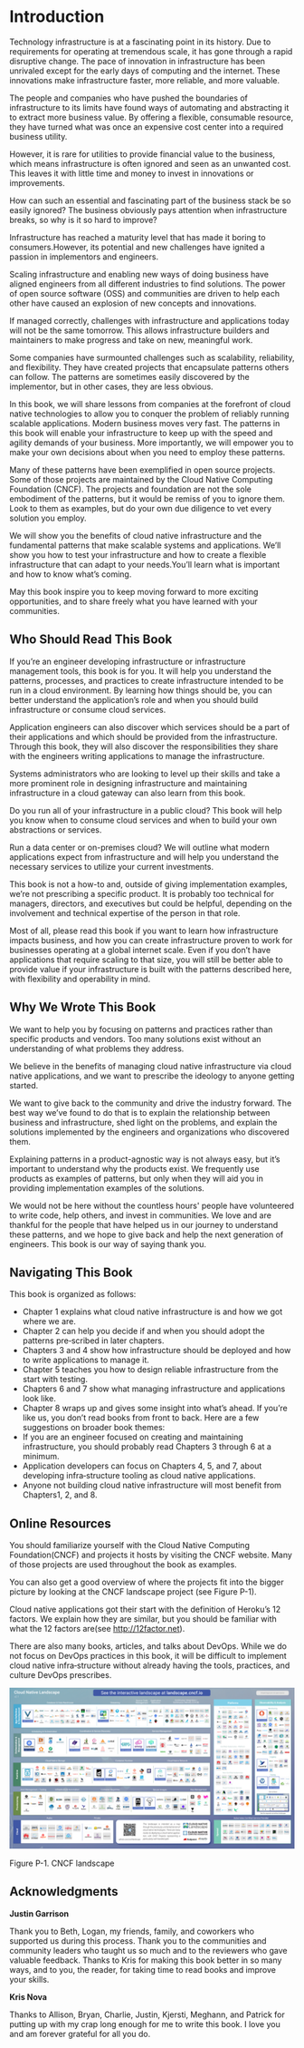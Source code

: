 # Introduction

Technology infrastructure is at a fascinating point in its history. Due to requirements for operating at tremendous scale, it has gone through a rapid disruptive change. The pace of innovation in infrastructure has been unrivaled except for the early days of computing and the internet. These innovations make infrastructure faster, more reliable, and more valuable.

The people and companies who have pushed the boundaries of infrastructure to its limits have found ways of automating and abstracting it to extract more business value. By offering a flexible, consumable resource, they have turned what was once an expensive cost center into a required business utility.

However, it is rare for utilities to provide financial value to the business, which means infrastructure is often ignored and seen as an unwanted cost. This leaves it with little time and money to invest in innovations or improvements.

How can such an essential and fascinating part of the business stack be so easily ignored? The business obviously pays attention when infrastructure breaks, so why is it so hard to improve?

Infrastructure has reached a maturity level that has made it boring to consumers.However, its potential and new challenges have ignited a passion in implementors and engineers.

Scaling infrastructure and enabling new ways of doing business have aligned engineers from all different industries to find solutions. The power of open source software (OSS) and communities are driven to help each other have caused an explosion of new concepts and innovations.

If managed correctly, challenges with infrastructure and applications today will not be the same tomorrow. This allows infrastructure builders and maintainers to make progress and take on new, meaningful work.

Some companies have surmounted challenges such as scalability, reliability, and flexibility. They have created projects that encapsulate patterns others can follow. The patterns are sometimes easily discovered by the implementor, but in other cases, they are less obvious.

In this book, we will share lessons from companies at the forefront of cloud native technologies to allow you to conquer the problem of reliably running scalable applications. Modern business moves very fast. The patterns in this book will enable your infrastructure to keep up with the speed and agility demands of your business. More importantly, we will empower you to make your own decisions about when you need to employ these patterns.

Many of these patterns have been exemplified in open source projects. Some of those projects are maintained by the Cloud Native Computing Foundation (CNCF). The projects and foundation are not the sole embodiment of the patterns, but it would be remiss of you to ignore them. Look to them as examples, but do your own due diligence to vet every solution you employ.

We will show you the benefits of cloud native infrastructure and the fundamental patterns that make scalable systems and applications. We’ll show you how to test your infrastructure and how to create a flexible infrastructure that can adapt to your needs.You’ll learn what is important and how to know what’s coming.

May this book inspire you to keep moving forward to more exciting opportunities, and to share freely what you have learned with your communities.

## Who Should Read This Book

If you’re an engineer developing infrastructure or infrastructure management tools, this book is for you. It will help you understand the patterns, processes, and practices to create infrastructure intended to be run in a cloud environment. By learning how things should be, you can better understand the application’s role and when you should build infrastructure or consume cloud services.

Application engineers can also discover which services should be a part of their applications and which should be provided from the infrastructure. Through this book, they will also discover the responsibilities they share with the engineers writing applications to manage the infrastructure.

Systems administrators who are looking to level up their skills and take a more prominent role in designing infrastructure and maintaining infrastructure in a cloud gateway can also learn from this book.

Do you run all of your infrastructure in a public cloud? This book will help you know when to consume cloud services and when to build your own abstractions or services.

Run a data center or on-premises cloud? We will outline what modern applications expect from infrastructure and will help you understand the necessary services to utilize your current investments.

This book is not a how-to and, outside of giving implementation examples, we’re not prescribing a specific product. It is probably too technical for managers, directors, and executives but could be helpful, depending on the involvement and technical expertise of the person in that role.

Most of all, please read this book if you want to learn how infrastructure impacts business, and how you can create infrastructure proven to work for businesses operating at a global internet scale. Even if you don’t have applications that require scaling to that size, you will still be better able to provide value if your infrastructure is built with the patterns described here, with flexibility and operability in mind.

## Why We Wrote This Book

We want to help you by focusing on patterns and practices rather than specific products and vendors. Too many solutions exist without an understanding of what problems they address.

We believe in the benefits of managing cloud native infrastructure via cloud native applications, and we want to prescribe the ideology to anyone getting started.

We want to give back to the community and drive the industry forward. The best way we’ve found to do that is to explain the relationship between business and infrastructure, shed light on the problems, and explain the solutions implemented by the engineers and organizations who discovered them.

Explaining patterns in a product-agnostic way is not always easy, but it’s important to understand why the products exist. We frequently use products as examples of patterns, but only when they will aid you in providing implementation examples of the solutions.

We would not be here without the countless hours' people have volunteered to write code, help others, and invest in communities. We love and are thankful for the people that have helped us in our journey to understand these patterns, and we hope to give back and help the next generation of engineers. This book is our way of saying thank you.

## Navigating This Book

This book is organized as follows:

- Chapter 1 explains what cloud native infrastructure is and how we got where we
  are.
- Chapter 2 can help you decide if and when you should adopt the patterns pre‐scribed in later chapters.
- Chapters 3 and 4 show how infrastructure should be deployed and how to write applications to manage it.
- Chapter 5 teaches you how to design reliable infrastructure from the start with testing.
- Chapters 6 and 7 show what managing infrastructure and applications look like.
- Chapter 8 wraps up and gives some insight into what’s ahead.
  If you’re like us, you don’t read books from front to back. Here are a few suggestions on broader book themes:
- If you are an engineer focused on creating and maintaining infrastructure, you should probably read Chapters 3 through 6 at a minimum.
- Application developers can focus on Chapters 4, 5, and 7, about developing infra‐structure tooling as cloud native applications.
- Anyone not building cloud native infrastructure will most benefit from Chapters1, 2, and 8.

## Online Resources

You should familiarize yourself with the Cloud Native Computing Foundation(CNCF) and projects it hosts by visiting the CNCF website. Many of those projects are used throughout the book as examples.

You can also get a good overview of where the projects fit into the bigger picture by looking at the CNCF landscape project (see Figure P-1).

Cloud native applications got their start with the definition of Heroku’s 12 factors. We explain how they are similar, but you should be familiar with what the 12 factors are(see http://12factor.net).

There are also many books, articles, and talks about DevOps. While we do not focus on DevOps practices in this book, it will be difficult to implement cloud native infra‐structure without already having the tools, practices, and culture DevOps prescribes.

![Cloud Native Landscape](https://raw.githubusercontent.com/cncf/landscape/master/landscape/CloudNativeLandscape_latest.png)

Figure P-1. CNCF landscape

## Acknowledgments

**Justin Garrison**

Thank you to Beth, Logan, my friends, family, and coworkers who supported us during this process. Thank you to the communities and community leaders who taught us so much and to the reviewers who gave valuable feedback. Thanks to Kris for making this book better in so many ways, and to you, the reader, for taking time to read books and improve your skills.

**Kris Nova**

Thanks to Allison, Bryan, Charlie, Justin, Kjersti, Meghann, and Patrick for putting up with my crap long enough for me to write this book. I love you and am forever grateful for all you do.